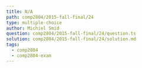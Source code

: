 ```yaml
---
title: N/A
path: comp2804/2015-fall-final/24
type: multiple-choice
author: Michiel Smid
question: comp2804/2015-fall-final/24/question.ts
solution: comp2804/2015-fall-final/24/solution.md
tags:
  - comp2804
  - comp2804-exam
---
```

